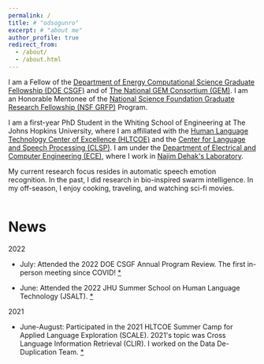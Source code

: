 ```yaml
---
permalink: /
title: # "odsogunro"
excerpt: # "about me"
author_profile: true
redirect_from: 
  - /about/
  - /about.html
---
```



<!-- 
Dami here!
======  
-->

<!-- 
i am. brother. husband. friend. founder. researcher. thinker. builder. engineer. designer. scientist. forever a student. there are no walls, only windmills... [ubuntu to you and yours]( https://en.wikipedia.org/wiki/Ubuntu_philosophy).  
-->


I am a Fellow of the [Department of Energy Computational Science Graduate Fellowship (DOE CSGF)](https://www.krellinst.org/csgf/) and of [The National GEM Consortium (GEM)](https://www.gemfellowship.org). I am an Honorable Mentonee of the [National Science Foundation Graduate Research Fellowship (NSF GRFP)](https://nsfgrfp.org) Program. 

I am a first-year PhD Student in the Whiting School of Engineering at The Johns Hopkins University, where I am affiliated with the [Human Language Technology Center of Excellence (HLTCOE)](https://hltcoe.jhu.edu) and the [Center for Language and Speech Processing (CLSP)](https://www.clsp.jhu.edu). I am under the [Department of Electrical and Computer Engineering (ECE)](https://engineering.jhu.edu/ece/), where I work in [Najim Dehak's Laboratory](https://engineering.jhu.edu/najim/index.html).

My current research focus resides in automatic speech emotion recognition. In the past, I did research in bio-inspired swarm intelligence. In my off-season, I enjoy cooking, traveling, and watching sci-fi movies.

```
```

<!-- 
CV
=====
- [Curriculum Vitae - Last Updated 20220101](https://odsogunro.github.io/files/OlorundamilolaKazeemCurriculumVitae_20220101.pdf)

```
``` -->

News
=====
2022 

- July: Attended the 2022 DOE CSGF Annual Program Review. The first in-person meeting since COVID! [*](https://www.krellinst.org/csgf/conf/2022)

- June: Attended the 2022 JHU Summer School on Human Language Technology (JSALT). [*](https://www.clsp.jhu.edu/2022-eighth-frederick-jelinek-memorial-summer-workshop/2022-workshop-schedule/)

<!-- - ... -->

2021 

- June-August: Participated in the 2021 HLTCOE Summer Camp for Applied Language Exploration (SCALE). 2021's topic was Cross Language Information Retrieval (CLIR). I worked on the Data De-Duplication Team. [*](https://hltcoe.jhu.edu/research/scale/scale-2021/)

<!-- 
- May: ...

- April: ...
 -->


```
```


<!-- 
Current Research
======
TBD...

Like many other Jekyll-based GitHub Pages templates, academicpages makes you separate the website's content from its form. The content & metadata of your website are in structured markdown files, while various other files constitute the theme, specifying how to transform that content & metadata into HTML pages. You keep these various markdown (.md), YAML (.yml), HTML, and CSS files in a public GitHub repository. Each time you commit and push an update to the repository, the [GitHub pages](https://pages.github.com/) service creates static HTML pages based on these files, which are hosted on GitHub's servers free of charge.

Many of the features of dynamic content management systems (like Wordpress) can be achieved in this fashion, using a fraction of the computational resources and with far less vulnerability to hacking and DDoSing. You can also modify the theme to your heart's content without touching the content of your site. If you get to a point where you've broken something in Jekyll/HTML/CSS beyond repair, your markdown files describing your talks, publications, etc. are safe. You can rollback the changes or even delete the repository and start over -- just be sure to save the markdown files! Finally, you can also write scripts that process the structured data on the site, such as [this one](https://github.com/academicpages/academicpages.github.io/blob/master/talkmap.ipynb) that analyzes metadata in pages about talks to display [a map of every location you've given a talk](https://academicpages.github.io/talkmap.html). 
-->


<!-- 
Getting started
======
1. Register a GitHub account if you don't have one and confirm your e-mail (required!)
1. Fork [this repository](https://github.com/academicpages/academicpages.github.io) by clicking the "fork" button in the top right. 
1. Go to the repository's settings (rightmost item in the tabs that start with "Code", should be below "Unwatch"). Rename the repository "[your GitHub username].github.io", which will also be your website's URL.
1. Set site-wide configuration and create content & metadata (see below -- also see [this set of diffs](http://archive.is/3TPas) showing what files were changed to set up [an example site](https://getorg-testacct.github.io) for a user with the username "getorg-testacct")
1. Upload any files (like PDFs, .zip files, etc.) to the files/ directory. They will appear at https://[your GitHub username].github.io/files/example.pdf.  
1. Check status by going to the repository settings, in the "GitHub pages" section -->

<!-- 
Site-wide configuration
------
The main configuration file for the site is in the base directory in [_config.yml](https://github.com/academicpages/academicpages.github.io/blob/master/_config.yml), which defines the content in the sidebars and other site-wide features. You will need to replace the default variables with ones about yourself and your site's github repository. The configuration file for the top menu is in [_data/navigation.yml](https://github.com/academicpages/academicpages.github.io/blob/master/_data/navigation.yml). For example, if you don't have a portfolio or blog posts, you can remove those items from that navigation.yml file to remove them from the header.  -->

<!-- 
Create content & metadata
------
For site content, there is one markdown file for each type of content, which are stored in directories like _publications, _talks, _posts, _teaching, or _pages. For example, each talk is a markdown file in the [_talks directory](https://github.com/academicpages/academicpages.github.io/tree/master/_talks). At the top of each markdown file is structured data in YAML about the talk, which the theme will parse to do lots of cool stuff. The same structured data about a talk is used to generate the list of talks on the [Talks page](https://academicpages.github.io/talks), each [individual page](https://academicpages.github.io/talks/2012-03-01-talk-1) for specific talks, the talks section for the [CV page](https://academicpages.github.io/cv), and the [map of places you've given a talk](https://academicpages.github.io/talkmap.html) (if you run this [python file](https://github.com/academicpages/academicpages.github.io/blob/master/talkmap.py) or [Jupyter notebook](https://github.com/academicpages/academicpages.github.io/blob/master/talkmap.ipynb), which creates the HTML for the map based on the contents of the _talks directory).

**Markdown generator**

I have also created [a set of Jupyter notebooks](https://github.com/academicpages/academicpages.github.io/tree/master/markdown_generator
) that converts a CSV containing structured data about talks or presentations into individual markdown files that will be properly formatted for the academicpages template. The sample CSVs in that directory are the ones I used to create my own personal website at stuartgeiger.com. My usual workflow is that I keep a spreadsheet of my publications and talks, then run the code in these notebooks to generate the markdown files, then commit and push them to the GitHub repository. -->

<!-- 
How to edit your site's GitHub repository
------
Many people use a git client to create files on their local computer and then push them to GitHub's servers. If you are not familiar with git, you can directly edit these configuration and markdown files directly in the github.com interface. Navigate to a file (like [this one](https://github.com/academicpages/academicpages.github.io/blob/master/_talks/2012-03-01-talk-1.md) and click the pencil icon in the top right of the content preview (to the right of the "Raw | Blame | History" buttons). You can delete a file by clicking the trashcan icon to the right of the pencil icon. You can also create new files or upload files by navigating to a directory and clicking the "Create new file" or "Upload files" buttons. 

Example: editing a markdown file for a talk
![Editing a markdown file for a talk](/images/editing-talk.png) -->

<!-- 
For more info
------
More info about configuring academicpages can be found in [the guide](https://academicpages.github.io/markdown/). The [guides for the Minimal Mistakes theme](https://mmistakes.github.io/minimal-mistakes/docs/configuration/) (which this theme was forked from) might also be helpful. -->
